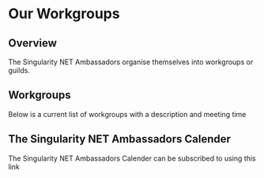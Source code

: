 # Our Workgroups

## Overview

The Singularity NET Ambassadors organise themselves into workgroups or guilds.

## Workgroups

Below is a current list of workgroups with a description and meeting time



## The Singularity NET Ambassadors Calender&#x20;

The Singularity NET Ambassadors Calender can be subscribed to using this link

